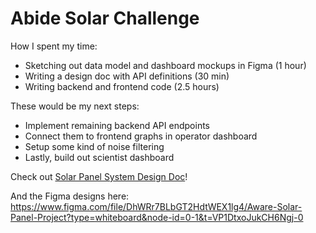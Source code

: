 # Abide Solar Challenge

How I spent my time:
* Sketching out data model and dashboard mockups in Figma (1 hour)
* Writing a design doc with API definitions (30 min)
* Writing backend and frontend code (2.5 hours)

These would be my next steps:
* Implement remaining backend API endpoints
* Connect them to frontend graphs in operator dashboard
* Setup some kind of noise filtering
* Lastly, build out scientist dashboard

Check out [Solar Panel System Design Doc](https://docs.google.com/document/d/1dm9USBD47tFseA5p5HaR3orxeIfZgmg98Oeq-E46tYY/edit#heading=h.bfyzaddtavvu)!

And the Figma designs here: https://www.figma.com/file/DhWRr7BLbGT2HdtWEX1lg4/Aware-Solar-Panel-Project?type=whiteboard&node-id=0-1&t=VP1DtxoJukCH6Ngj-0